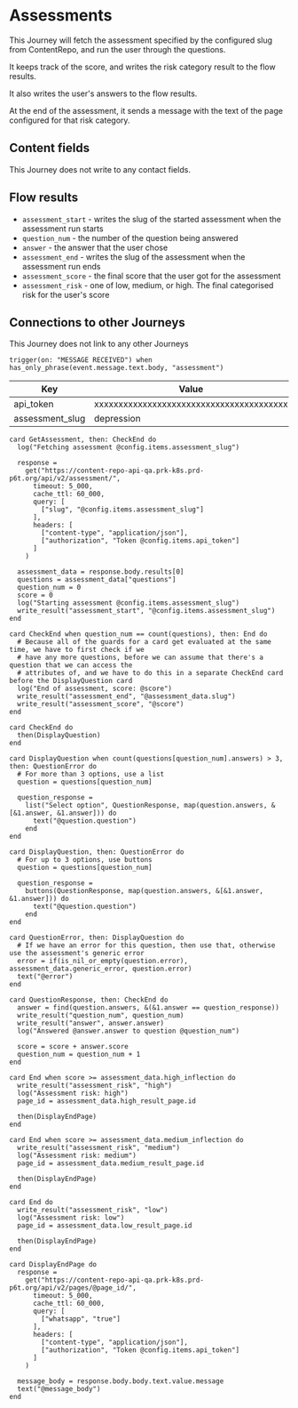 # Assessments

This Journey will fetch the assessment specified by the configured slug from ContentRepo, and run the user through the questions.

It keeps track of the score, and writes the risk category result to the flow results.

It also writes the user's answers to the flow results.

At the end of the assessment, it sends a message with the text of the page configured for that risk category.

## Content fields

This Journey does not write to any contact fields.

## Flow results

* `assessment_start` - writes the slug of the started assessment when the assessment run starts
* `question_num` - the number of the question being answered
* `answer` - the answer that the user chose
* `assessment_end` - writes the slug of the assessment when the assessment run ends
* `assessment_score` - the final score that the user got for the assessment
* `assessment_risk` - one of low, medium, or high. The final categorised risk for the user's score

## Connections to other Journeys

This Journey does not link to any other Journeys

<!-- { section: "aed77418-1b24-4954-ae4b-9585aba75c8b", x: 500, y: 48} -->

```stack
trigger(on: "MESSAGE RECEIVED") when has_only_phrase(event.message.text.body, "assessment")

```

<!--
 dictionary: "config"
version: "0.1.0"
columns: [] 
-->

| Key             | Value                                    |
| --------------- | ---------------------------------------- |
| api_token       | xxxxxxxxxxxxxxxxxxxxxxxxxxxxxxxxxxxxxxxx |
| assessment_slug | depression                               |

<!-- { section: "c8467498-ead8-42c0-a1a8-e37d85ac349a", x: 0, y: 0} -->

```stack
card GetAssessment, then: CheckEnd do
  log("Fetching assessment @config.items.assessment_slug")

  response =
    get("https://content-repo-api-qa.prk-k8s.prd-p6t.org/api/v2/assessment/",
      timeout: 5_000,
      cache_ttl: 60_000,
      query: [
        ["slug", "@config.items.assessment_slug"]
      ],
      headers: [
        ["content-type", "application/json"],
        ["authorization", "Token @config.items.api_token"]
      ]
    )

  assessment_data = response.body.results[0]
  questions = assessment_data["questions"]
  question_num = 0
  score = 0
  log("Starting assessment @config.items.assessment_slug")
  write_result("assessment_start", "@config.items.assessment_slug")
end

```

```stack
card CheckEnd when question_num == count(questions), then: End do
  # Because all of the guards for a card get evaluated at the same time, we have to first check if we
  # have any more questions, before we can assume that there's a question that we can access the
  # attributes of, and we have to do this in a separate CheckEnd card before the DisplayQuestion card
  log("End of assessment, score: @score")
  write_result("assessment_end", "@assessment_data.slug")
  write_result("assessment_score", "@score")
end

card CheckEnd do
  then(DisplayQuestion)
end

card DisplayQuestion when count(questions[question_num].answers) > 3, then: QuestionError do
  # For more than 3 options, use a list
  question = questions[question_num]

  question_response =
    list("Select option", QuestionResponse, map(question.answers, &[&1.answer, &1.answer])) do
      text("@question.question")
    end
end

card DisplayQuestion, then: QuestionError do
  # For up to 3 options, use buttons
  question = questions[question_num]

  question_response =
    buttons(QuestionResponse, map(question.answers, &[&1.answer, &1.answer])) do
      text("@question.question")
    end
end

card QuestionError, then: DisplayQuestion do
  # If we have an error for this question, then use that, otherwise use the assessment's generic error
  error = if(is_nil_or_empty(question.error), assessment_data.generic_error, question.error)
  text("@error")
end

```

```stack
card QuestionResponse, then: CheckEnd do
  answer = find(question.answers, &(&1.answer == question_response))
  write_result("question_num", question_num)
  write_result("answer", answer.answer)
  log("Answered @answer.answer to question @question_num")

  score = score + answer.score
  question_num = question_num + 1
end

```

```stack
card End when score >= assessment_data.high_inflection do
  write_result("assessment_risk", "high")
  log("Assessment risk: high")
  page_id = assessment_data.high_result_page.id

  then(DisplayEndPage)
end

card End when score >= assessment_data.medium_inflection do
  write_result("assessment_risk", "medium")
  log("Assessment risk: medium")
  page_id = assessment_data.medium_result_page.id

  then(DisplayEndPage)
end

card End do
  write_result("assessment_risk", "low")
  log("Assessment risk: low")
  page_id = assessment_data.low_result_page.id

  then(DisplayEndPage)
end

card DisplayEndPage do
  response =
    get("https://content-repo-api-qa.prk-k8s.prd-p6t.org/api/v2/pages/@page_id/",
      timeout: 5_000,
      cache_ttl: 60_000,
      query: [
        ["whatsapp", "true"]
      ],
      headers: [
        ["content-type", "application/json"],
        ["authorization", "Token @config.items.api_token"]
      ]
    )

  message_body = response.body.body.text.value.message
  text("@message_body")
end

```
